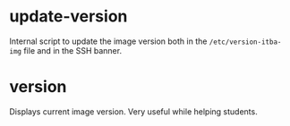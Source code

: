 # update-version
Internal script to update the image version both in the `/etc/version-itba-img` file and in the SSH banner.

# version
Displays current image version. Very useful while helping students.
